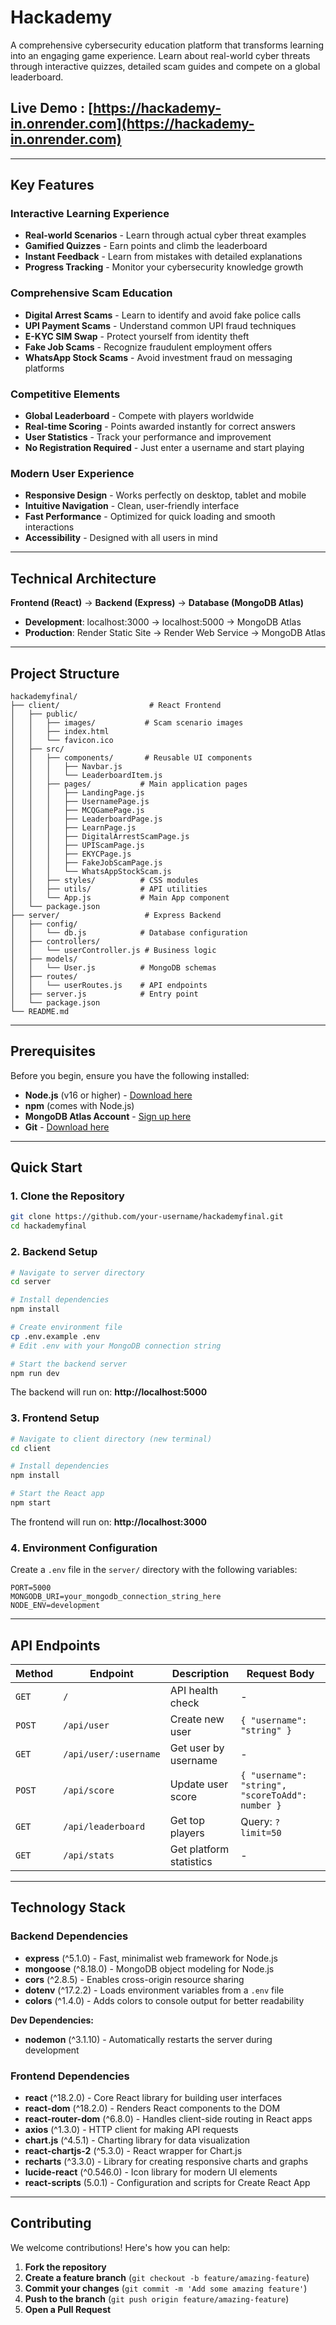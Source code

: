 # Hackademy 

A comprehensive cybersecurity education platform that transforms learning into an engaging game experience. Learn about real-world cyber threats through interactive quizzes, detailed scam guides and compete on a global leaderboard.

##  Live Demo : [https://hackademy-in.onrender.com](https://hackademy-in.onrender.com)

---

##  Key Features

###  **Interactive Learning Experience**
- **Real-world Scenarios** - Learn through actual cyber threat examples
- **Gamified Quizzes** - Earn points and climb the leaderboard
- **Instant Feedback** - Learn from mistakes with detailed explanations
- **Progress Tracking** - Monitor your cybersecurity knowledge growth

###  **Comprehensive Scam Education**
- **Digital Arrest Scams** - Learn to identify and avoid fake police calls
- **UPI Payment Scams** - Understand common UPI fraud techniques
- **E-KYC SIM Swap** - Protect yourself from identity theft
- **Fake Job Scams** - Recognize fraudulent employment offers
- **WhatsApp Stock Scams** - Avoid investment fraud on messaging platforms

###  **Competitive Elements**
- **Global Leaderboard** - Compete with players worldwide
- **Real-time Scoring** - Points awarded instantly for correct answers
- **User Statistics** - Track your performance and improvement
- **No Registration Required** - Just enter a username and start playing

###  **Modern User Experience**
- **Responsive Design** - Works perfectly on desktop, tablet and mobile
- **Intuitive Navigation** - Clean, user-friendly interface
- **Fast Performance** - Optimized for quick loading and smooth interactions
- **Accessibility** - Designed with all users in mind

---

##  Technical Architecture

**Frontend (React)** → **Backend (Express)** → **Database (MongoDB Atlas)**  
- **Development**: localhost:3000 → localhost:5000 → MongoDB Atlas
- **Production**: Render Static Site → Render Web Service → MongoDB Atlas

---

##  Project Structure
```
hackademyfinal/
├── client/                    # React Frontend
│   ├── public/
│   │   ├── images/           # Scam scenario images
│   │   ├── index.html
│   │   └── favicon.ico
│   ├── src/
│   │   ├── components/       # Reusable UI components
│   │   │   ├── Navbar.js
│   │   │   └── LeaderboardItem.js
│   │   ├── pages/           # Main application pages
│   │   │   ├── LandingPage.js
│   │   │   ├── UsernamePage.js
│   │   │   ├── MCQGamePage.js
│   │   │   ├── LeaderboardPage.js
│   │   │   ├── LearnPage.js
│   │   │   ├── DigitalArrestScamPage.js
│   │   │   ├── UPIScamPage.js
│   │   │   ├── EKYCPage.js
│   │   │   ├── FakeJobScamPage.js
│   │   │   └── WhatsAppStockScam.js
│   │   ├── styles/          # CSS modules
│   │   ├── utils/           # API utilities
│   │   └── App.js           # Main App component
│   └── package.json
├── server/                   # Express Backend
│   ├── config/
│   │   └── db.js            # Database configuration
│   ├── controllers/
│   │   └── userController.js # Business logic
│   ├── models/
│   │   └── User.js          # MongoDB schemas
│   ├── routes/
│   │   └── userRoutes.js    # API endpoints
│   ├── server.js            # Entry point
│   └── package.json
└── README.md
```

---

##  Prerequisites

Before you begin, ensure you have the following installed:
- **Node.js** (v16 or higher) - [Download here](https://nodejs.org)  
- **npm** (comes with Node.js)  
- **MongoDB Atlas Account** - [Sign up here](https://www.mongodb.com/atlas)  
- **Git** - [Download here](https://git-scm.com)  

---

##  Quick Start

### 1. Clone the Repository
```bash
git clone https://github.com/your-username/hackademyfinal.git
cd hackademyfinal
```

### 2. Backend Setup
```bash
# Navigate to server directory
cd server

# Install dependencies
npm install

# Create environment file
cp .env.example .env
# Edit .env with your MongoDB connection string

# Start the backend server
npm run dev
```
The backend will run on: **http://localhost:5000**

### 3. Frontend Setup
```bash
# Navigate to client directory (new terminal)
cd client

# Install dependencies
npm install

# Start the React app
npm start
```
The frontend will run on: **http://localhost:3000**

### 4. Environment Configuration

Create a `.env` file in the `server/` directory with the following variables:
```env
PORT=5000
MONGODB_URI=your_mongodb_connection_string_here
NODE_ENV=development

```


---

##  API Endpoints

| Method | Endpoint              | Description              | Request Body |
|--------|-----------------------|--------------------------|--------------|
| `GET`  | `/`                   | API health check         | - |
| `POST` | `/api/user`           | Create new user          | `{ "username": "string" }` |
| `GET`  | `/api/user/:username` | Get user by username     | - |
| `POST` | `/api/score`          | Update user score        | `{ "username": "string", "scoreToAdd": number }` |
| `GET`  | `/api/leaderboard`    | Get top players          | Query: `?limit=50` |
| `GET`  | `/api/stats`          | Get platform statistics  | - |

---

##  Technology Stack

### Backend Dependencies
- **express** (^5.1.0) - Fast, minimalist web framework for Node.js  
- **mongoose** (^8.18.0) - MongoDB object modeling for Node.js  
- **cors** (^2.8.5) - Enables cross-origin resource sharing  
- **dotenv** (^17.2.2) - Loads environment variables from a `.env` file  
- **colors** (^1.4.0) - Adds colors to console output for better readability  

**Dev Dependencies:**  
- **nodemon** (^3.1.10) - Automatically restarts the server during development  

### Frontend Dependencies
- **react** (^18.2.0) - Core React library for building user interfaces  
- **react-dom** (^18.2.0) - Renders React components to the DOM  
- **react-router-dom** (^6.8.0) - Handles client-side routing in React apps  
- **axios** (^1.3.0) - HTTP client for making API requests  
- **chart.js** (^4.5.1) - Charting library for data visualization  
- **react-chartjs-2** (^5.3.0) - React wrapper for Chart.js  
- **recharts** (^3.3.0) - Library for creating responsive charts and graphs  
- **lucide-react** (^0.546.0) - Icon library for modern UI elements  
- **react-scripts** (5.0.1) - Configuration and scripts for Create React App  

---

##  Contributing

We welcome contributions! Here's how you can help:

1. **Fork the repository**
2. **Create a feature branch** (`git checkout -b feature/amazing-feature`)
3. **Commit your changes** (`git commit -m 'Add some amazing feature'`)
4. **Push to the branch** (`git push origin feature/amazing-feature`)
5. **Open a Pull Request**





